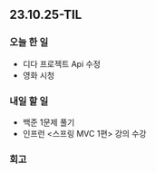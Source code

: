 ## 23.10.25-TIL

### 오늘 한 일
- 디다 프로젝트 Api 수정
- 영화 시청

### 내일 할 일
- 백준 1문제 풀기
- 인프런 <스프링 MVC 1편> 강의 수강

### 회고
> 